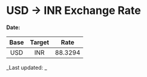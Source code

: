 # USD → INR Exchange Rate

**Date:** 

| Base | Target | Rate  |
|:----:|:------:|:-----:|
| USD  | INR    | 88.3294 |

_Last updated: _